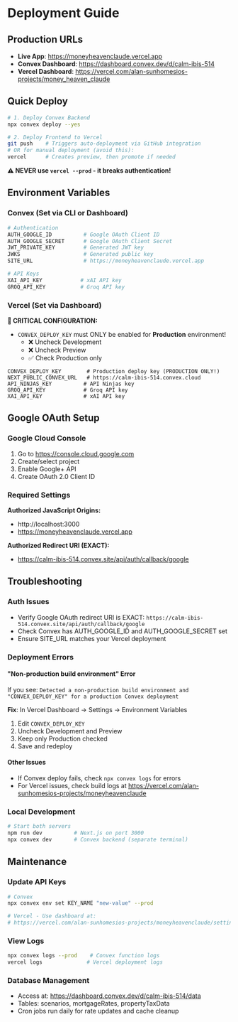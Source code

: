 # Deployment Guide

## Production URLs
- **Live App**: https://moneyheavenclaude.vercel.app
- **Convex Dashboard**: https://dashboard.convex.dev/d/calm-ibis-514
- **Vercel Dashboard**: https://vercel.com/alan-sunhomesios-projects/money_heaven_claude

## Quick Deploy

```bash
# 1. Deploy Convex Backend
npx convex deploy --yes

# 2. Deploy Frontend to Vercel
git push    # Triggers auto-deployment via GitHub integration
# OR for manual deployment (avoid this):
vercel      # Creates preview, then promote if needed
```

**⚠️ NEVER use `vercel --prod` - it breaks authentication!**

## Environment Variables

### Convex (Set via CLI or Dashboard)
```bash
# Authentication
AUTH_GOOGLE_ID          # Google OAuth Client ID
AUTH_GOOGLE_SECRET      # Google OAuth Client Secret
JWT_PRIVATE_KEY         # Generated JWT key
JWKS                    # Generated public key
SITE_URL                # https://moneyheavenclaude.vercel.app

# API Keys
XAI_API_KEY            # xAI API key
GROQ_API_KEY           # Groq API key
```

### Vercel (Set via Dashboard)

**🚨 CRITICAL CONFIGURATION:**
- `CONVEX_DEPLOY_KEY` must ONLY be enabled for **Production** environment!
  - ❌ Uncheck Development
  - ❌ Uncheck Preview  
  - ✅ Check Production only

```
CONVEX_DEPLOY_KEY        # Production deploy key (PRODUCTION ONLY!)
NEXT_PUBLIC_CONVEX_URL   # https://calm-ibis-514.convex.cloud
API_NINJAS_KEY          # API Ninjas key
GROQ_API_KEY            # Groq API key
XAI_API_KEY             # xAI API key
```

## Google OAuth Setup

### Google Cloud Console
1. Go to https://console.cloud.google.com
2. Create/select project
3. Enable Google+ API
4. Create OAuth 2.0 Client ID

### Required Settings
**Authorized JavaScript Origins:**
- http://localhost:3000
- https://moneyheavenclaude.vercel.app

**Authorized Redirect URI (EXACT):**
- https://calm-ibis-514.convex.site/api/auth/callback/google

## Troubleshooting

### Auth Issues
- Verify Google OAuth redirect URI is EXACT: `https://calm-ibis-514.convex.site/api/auth/callback/google`
- Check Convex has AUTH_GOOGLE_ID and AUTH_GOOGLE_SECRET set
- Ensure SITE_URL matches your Vercel deployment

### Deployment Errors

#### "Non-production build environment" Error
If you see: `Detected a non-production build environment and "CONVEX_DEPLOY_KEY" for a production Convex deployment`

**Fix**: In Vercel Dashboard → Settings → Environment Variables
1. Edit `CONVEX_DEPLOY_KEY`
2. Uncheck Development and Preview
3. Keep only Production checked
4. Save and redeploy

#### Other Issues
- If Convex deploy fails, check `npx convex logs` for errors
- For Vercel issues, check build logs at https://vercel.com/alan-sunhomesios-projects/moneyheavenclaude

### Local Development
```bash
# Start both servers
npm run dev          # Next.js on port 3000
npx convex dev       # Convex backend (separate terminal)
```

## Maintenance

### Update API Keys
```bash
# Convex
npx convex env set KEY_NAME "new-value" --prod

# Vercel - Use dashboard at:
# https://vercel.com/alan-sunhomesios-projects/moneyheavenclaude/settings/environment-variables
```

### View Logs
```bash
npx convex logs --prod    # Convex function logs
vercel logs              # Vercel deployment logs
```

### Database Management
- Access at: https://dashboard.convex.dev/d/calm-ibis-514/data
- Tables: scenarios, mortgageRates, propertyTaxData
- Cron jobs run daily for rate updates and cache cleanup